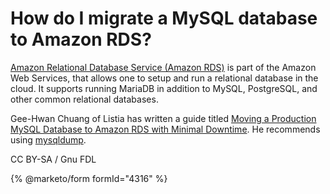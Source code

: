 # How do I migrate a MySQL database to Amazon RDS?

[Amazon Relational Database Service (Amazon RDS)](https://aws.amazon.com/rds/) is part of the Amazon Web Services, that allows one to setup and run a relational database in the cloud. It supports running MariaDB in addition to MySQL, PostgreSQL, and other common relational databases.

Gee-Hwan Chuang of Listia has written a guide titled [Moving a Production MySQL Database to Amazon RDS with Minimal Downtime](https://geehwan.posterous.com/moving-a-production-mysql-database-to-amazon). He recommends using [mysqldump](../../../../../clients-and-utilities/legacy-clients-and-utilities/mysqldump.md).

CC BY-SA / Gnu FDL

{% @marketo/form formId="4316" %}
